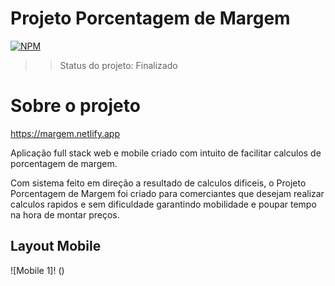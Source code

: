 # Projeto Porcentagem de Margem

[![NPM](https://img.shields.io/npm/l/react)](https://github.com/CephasTI/Projeto-porcentagem-de-margem/blob/main/LICENCE)

>>Status do projeto: Finalizado

# Sobre o projeto

https://margem.netlify.app

Aplicação full stack web e mobile criado com intuito de facilitar calculos de porcentagem de margem.

Com sistema feito em direção a resultado de calculos dificeis, o Projeto Porcentagem de Margem foi criado para comerciantes que desejam realizar calculos rapidos e sem dificuldade garantindo mobilidade e poupar tempo na hora de montar preços.

## Layout Mobile

![Mobile 1]! ()
